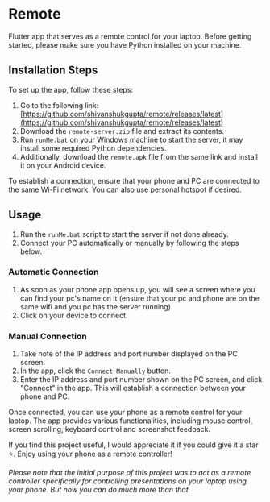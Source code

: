 # Remote

Flutter app that serves as a remote control for your laptop. Before getting started, please make sure you have Python installed on your machine.

## Installation Steps

To set up the app, follow these steps:

1. Go to the following link: [https://github.com/shivanshukgupta/remote/releases/latest](https://github.com/shivanshukgupta/remote/releases/latest)
2. Download the `remote-server.zip` file and extract its contents.
3. Run `runMe.bat` on your Windows machine to start the server, it may install some required Python dependencies.
4. Additionally, download the `remote.apk` file from the same link and install it on your Android device.

To establish a connection, ensure that your phone and PC are connected to the same Wi-Fi network. You can also use personal hotspot if desired.

## Usage

1. Run the `runMe.bat` script to start the server if not done already.
2. Connect your PC automatically or manually by following the steps below.

### Automatic Connection

1. As soon as your phone app opens up, you will see a screen where you can find your pc's name on it (ensure that your pc and phone are on the same wifi and you pc has the server running).
2. Click on your device to connect.

### Manual Connection

1. Take note of the IP address and port number displayed on the PC screen.
2. In the app, click the ```Connect Manually``` button.
3. Enter the IP address and port number shown on the PC screen, and click "Connect" in the app. This will establish a connection between your phone and PC.

Once connected, you can use your phone as a remote control for your laptop. The app provides various functionalities, including mouse control, screen scrolling, keyboard control and screenshot feedback.

If you find this project useful, I would appreciate it if you could give it a star ⭐️. Enjoy using your phone as a remote controller!

_Please note that the initial purpose of this project was to act as a remote controller specifically for controlling presentations on your laptop using your phone. But now you can do much more than that._
